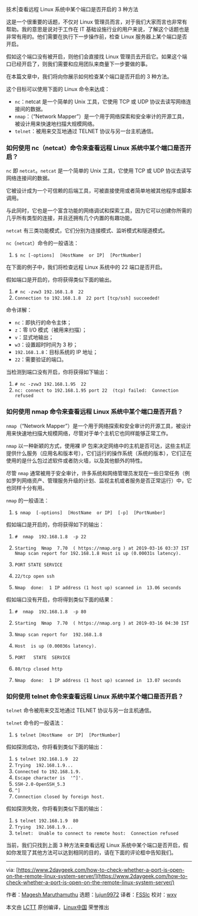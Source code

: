 技术|查看远程 Linux 系统中某个端口是否开启的 3 种方法

这是一个很重要的话题，不仅对 Linux 管理员而言，对于我们大家而言也非常有帮助。我的意思是说对于工作在 IT 基础设施行业的用户来说，了解这个话题也是非常有用的。他们需要在执行下一步操作前，检查 Linux 服务器上某个端口是否开启。

假如这个端口没有被开启，则他们会直接找 Linux 管理员去开启它。如果这个端口已经开启了，则我们需要和应用团队来商量下一步要做的事。

在本篇文章中，我们将向你展示如何检查某个端口是否开启的 3 种方法。

这个目标可以使用下面的 Linux 命令来达成：

*   `nc`：netcat 是一个简单的 Unix 工具，它使用 TCP 或 UDP 协议去读写网络连接间的数据。
*   `nmap`：（“Network Mapper”）是一个用于网络探索和安全审计的开源工具，被设计用来快速地扫描大规模网络。
*   `telnet`：被用来交互地通过 TELNET 协议与另一台主机通信。

### 如何使用 nc（netcat）命令来查看远程 Linux 系统中某个端口是否开启？

`nc` 即 `netcat`。`netcat` 是一个简单的 Unix 工具，它使用 TCP 或 UDP 协议去读写网络连接间的数据。

它被设计成为一个可信赖的后端工具，可被直接使用或者简单地被其他程序或脚本调用。

与此同时，它也是一个富含功能的网络调试和探索工具，因为它可以创建你所需的几乎所有类型的连接，并且还拥有几个内置的有趣功能。

`netcat` 有三类功能模式，它们分别为连接模式、监听模式和隧道模式。

`nc`（`netcat`）命令的一般语法：

1.  `$ nc [-options]  [HostName  or IP]  [PortNumber]`

在下面的例子中，我们将检查远程 Linux 系统中的 22 端口是否开启。

假如端口是开启的，你将获得类似下面的输出。

1.  `# nc -zvw3 192.168.1.8  22`
2.  `Connection to 192.168.1.8  22 port [tcp/ssh] succeeded!`

命令详解：

*   `nc`：即执行的命令主体；
*   `z`：零 I/O 模式（被用来扫描）；
*   `v`：显式地输出；
*   `w3`：设置超时时间为 3 秒；
*   `192.168.1.8`：目标系统的 IP 地址；
*   `22`：需要验证的端口。

当检测到端口没有开启，你将获得如下输出：

1.  `# nc -zvw3 192.168.1.95  22`
2.  `nc: connect to 192.168.1.95 port 22  (tcp) failed:  Connection refused`

### 如何使用 nmap 命令来查看远程 Linux 系统中某个端口是否开启？

`nmap`（“Network Mapper”）是一个用于网络探索和安全审计的开源工具，被设计用来快速地扫描大规模网络，尽管对于单个主机它也同样能够正常工作。

`nmap` 以一种新颖的方式，使用裸 IP 包来决定网络中的主机是否可达，这些主机正提供什么服务（应用名和版本号），它们运行的操作系统（系统的版本），它们正在使用的是什么包过滤软件或者防火墙，以及其他额外的特性。

尽管 `nmap` 通常被用于安全审计，许多系统和网络管理员发现在一些日常任务（例如罗列网络资产、管理服务升级的计划、监视主机或者服务是否正常运行）中，它也同样十分有用。

`nmap` 的一般语法：

1.  `$ nmap  [-options]  [HostName  or IP]  [-p]  [PortNumber]`

假如端口是开启的，你将获得如下的输出：

1.  `#  nmap  192.168.1.8  -p 22`

3.  `Starting  Nmap  7.70  ( https://nmap.org ) at 2019-03-16 03:37 IST Nmap scan report for 192.168.1.8 Host is up (0.00031s latency).`

5.  `PORT STATE SERVICE`

7.  `22/tcp open ssh` 

9.  `Nmap  done:  1 IP address (1 host up) scanned in  13.06 seconds`

假如端口没有开启，你将得到类似下面的结果：

1.  `#  nmap  192.168.1.8  -p 80`
2.  `Starting  Nmap  7.70  ( https://nmap.org ) at 2019-03-16 04:30 IST`
3.  `Nmap scan report for  192.168.1.8`
4.  `Host  is up (0.00036s latency).`

6.  `PORT   STATE  SERVICE`
7.  `80/tcp closed http`

9.  `Nmap  done:  1 IP address (1 host up) scanned in  13.07 seconds`

### 如何使用 telnet 命令来查看远程 Linux 系统中某个端口是否开启？

`telnet` 命令被用来交互地通过 TELNET 协议与另一台主机通信。

`telnet` 命令的一般语法：

1.  `$ telnet [HostName  or IP]  [PortNumber]`

假如探测成功，你将看到类似下面的输出：

1.  `$ telnet 192.168.1.9  22`
2.  `Trying  192.168.1.9...`
3.  `Connected to 192.168.1.9.`
4.  `Escape character is  '^]'.`
5.  `SSH-2.0-OpenSSH_5.3`
6.  `^]`
7.  `Connection closed by foreign host.`

假如探测失败，你将看到类似下面的输出：

1.  `$ telnet 192.168.1.9  80`
2.  `Trying  192.168.1.9...`
3.  `telnet:  Unable to connect to remote host:  Connection refused`

当前，我们只找到上面 3 种方法来查看远程 Linux 系统中某个端口是否开启，假如你发现了其他方法可以达到相同的目的，请在下面的评论框中告知我们。

* * *

via: [https://www.2daygeek.com/how-to-check-whether-a-port-is-open-on-the-remote-linux-system-server/](https://www.2daygeek.com/how-to-check-whether-a-port-is-open-on-the-remote-linux-system-server/)

作者：[Magesh Maruthamuthu](https://www.2daygeek.com/author/magesh/) 选题：[lujun9972](https://github.com/lujun9972) 译者：[FSSlc](https://github.com/FSSlc) 校对：[wxy](https://github.com/wxy)

本文由 [LCTT](https://github.com/LCTT/TranslateProject) 原创编译，[Linux中国](https://linux.cn/article-10675-1.html) 荣誉推出